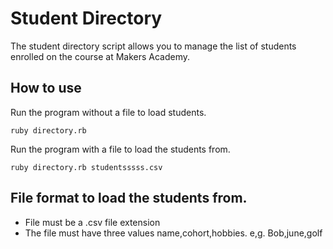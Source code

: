 Student Directory
=================

The student directory script allows you to manage the list of students enrolled on the course at Makers Academy.

How to use
----------

Run the program without a file to load students.

```shell
ruby directory.rb
```

Run the program with a file to load the students from.

```shell
ruby directory.rb studentsssss.csv
```

File format to load the students from.
---------------------------------

- File must be a .csv file extension
- The file must have three values name,cohort,hobbies.  e,g. Bob,june,golf

